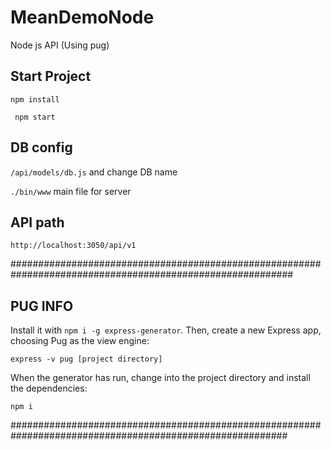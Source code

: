# MeanDemoNode

Node js API (Using pug)

## Start Project

`npm install`

` npm start`

## DB config 

`/api/models/db.js` and change DB name

`./bin/www` main file for server

## API path

`http://localhost:3050/api/v1`



###########################################################################################################

## PUG INFO

Install it with `npm i -g express-generator`. Then, create a new Express app, choosing Pug as the view engine:

`express -v pug [project directory]`

When the generator has run, change into the project directory and install the dependencies:

`npm i`

##########################################################################################################



